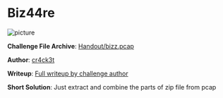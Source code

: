 # Biz44re

![picture](https://github.com/karthik997/Forensic_Toolkit/blob/master/PIcs/bizz.png)

**Challenge File Archive**: [Handout/bizz.pcap](Handout/bizz.pcap) 

**Author**: [cr4ck3t](https://twitter.com/nambiar_kartuzz)

**Writeup**: [Full writeup by challenge author](https://karthik967.wordpress.com/2018/10/16/biz44re-writeup-inctf-international-2018/)

**Short Solution**: Just extract and combine the parts of zip file from pcap


